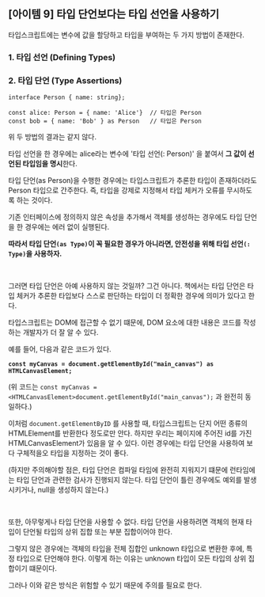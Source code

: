 ## [아이템 9] 타입 단언보다는 타입 선언을 사용하기

타입스크립트에는 변수에 값을 할당하고 타입을 부여하는 두 가지 방법이 존재한다.

### 1. 타입 선언 (Defining Types)

### 2. 타입 단언 (Type Assertions)

```
interface Person { name: string};

const alice: Person = { name: 'Alice'}  // 타입은 Person
const bob = { name: 'Bob' } as Person   // 타입은 Person
```

위 두 방법의 결과는 같지 않다.

타입 선언을 한 경우에는 alice라는 변수에 '타입 선언(: Person)' 을 붙여서 **그 값이 선언된 타입임을 명시**한다.

타입 단언(as Person)을 수행한 경우에는 타입스크립트가 추론한 타입이 존재하더라도 Person 타입으로 간주한다.
즉, 타입을 강제로 지정해서 타입 체커가 오류를 무시하도록 하는 것이다.

기존 인터페이스에 정의하지 않은 속성을 추가해서 객체를 생성하는 경우에도 타입 단언을 한 경우에는 에러 없이 실행된다.

**따라서 타입 단언`(as Type)`이 꼭 필요한 경우가 아니라면, 안전성을 위해 타입 선언`(: Type)`을 사용하자.**

<br />

그러면 타입 단언은 아예 사용하지 않는 것일까? 그건 아니다.
책에서는 타입 단언은 타입 체커가 추론한 타입보다 스스로 판단하는 타입이 더 정확한 경우에 의미가 있다고 한다.

타입스크립트는 DOM에 접근할 수 없기 떄문에, DOM 요소에 대한 내용은 코드를 작성하는 개발자가 더 잘 알 수 있다.

예를 들어, 다음과 같은 코드가 있다.

**`const myCanvas = document.getElementById("main_canvas") as HTMLCanvasElement;`**

(위 코드는 `const myCanvas = <HTMLCanvasElement>document.getElementById("main_canvas");` 과 완전히 동일하다.)

이처럼 `document.getElementByID` 를 사용할 때, 타입스크립트는 단지 어떤 종류의 HTMLElement를 반환한다 정도로만 안다. 하지만 우리는 페이지에 주어진 id를 가진 HTMLCanvasElement가 있음을 알 수 있다. 이런 경우에는 타입 단언을 사용하여 보다 구체적을오 타입을 지정하는 것이 좋다.

(하지만 주의해야할 점은, 타입 단언은 컴파일 타임에 완전히 지워지기 떄문에 런타임에는 타입 단언과 관련한 검사가 진행되지 않는다. 타입 단언이 틀린 경우에도 예외를 발생시키거나, null을 생성하지 않는다.)

<br />

또한, 아무렇게나 타입 단언을 사용할 수 없다. 타입 단언을 사용하려면 객체의 현재 타입이 단언될 타입의 상위 집합 또는 부분 집합이어야 한다.

그렇지 않은 경우에는 객체의 타입을 전체 집합인 unknown 타입으로 변환한 후에, 특정 타입으로 단언해야 한다. 이렇게 하는 이유는 unknown 타입이 모든 타입의 상위 집합이기 떄문이다.

그러나 이와 같은 방식은 위험할 수 있기 때문에 주의를 필요로 한다.
